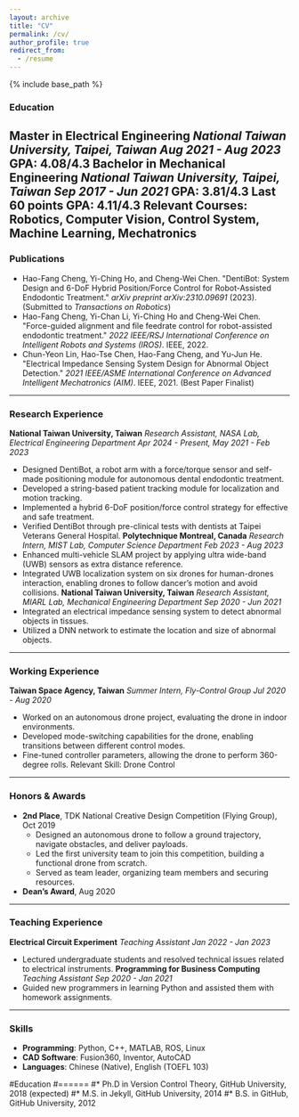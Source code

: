 ```yaml
---
layout: archive
title: "CV"
permalink: /cv/
author_profile: true
redirect_from:
  - /resume
---
```


{% include base_path %}
### Education
**Master in Electrical Engineering**
*National Taiwan University, Taipei, Taiwan*
*Aug 2021 - Aug 2023*
GPA: 4.08/4.3
**Bachelor in Mechanical Engineering**
*National Taiwan University, Taipei, Taiwan*
*Sep 2017 - Jun 2021*
GPA: 3.81/4.3
Last 60 points GPA: 4.11/4.3
Relevant Courses: Robotics, Computer Vision, Control System, Machine Learning, Mechatronics
---
### Publications
- Hao-Fang Cheng, Yi-Ching Ho, and Cheng-Wei Chen. "DentiBot: System Design and 6-DoF Hybrid Position/Force Control for Robot-Assisted Endodontic Treatment." *arXiv preprint arXiv:2310.09691* (2023). (Submitted to *Transactions on Robotics*)
- Hao-Fang Cheng, Yi-Chan Li, Yi-Ching Ho and Cheng-Wei Chen. "Force-guided alignment and file feedrate control for robot-assisted endodontic treatment." *2022 IEEE/RSJ International Conference on Intelligent Robots and Systems (IROS)*. IEEE, 2022.
- Chun-Yeon Lin, Hao-Tse Chen, Hao-Fang Cheng, and Yu-Jun He. "Electrical Impedance Sensing System Design for Abnormal Object Detection." *2021 IEEE/ASME International Conference on Advanced Intelligent Mechatronics (AIM)*. IEEE, 2021. (Best Paper Finalist)
---
### Research Experience
**National Taiwan University, Taiwan**
*Research Assistant, NASA Lab, Electrical Engineering Department*
*Apr 2024 - Present, May 2021 - Feb 2023*
- Designed DentiBot, a robot arm with a force/torque sensor and self-made positioning module for autonomous dental endodontic treatment.
- Developed a string-based patient tracking module for localization and motion tracking.
- Implemented a hybrid 6-DoF position/force control strategy for effective and safe treatment.
- Verified DentiBot through pre-clinical tests with dentists at Taipei Veterans General Hospital.
**Polytechnique Montreal, Canada**
*Research Intern, MIST Lab, Computer Science Department*
*Feb 2023 - Aug 2023*
- Enhanced multi-vehicle SLAM project by applying ultra wide-band (UWB) sensors as extra distance reference.
- Integrated UWB localization system on six drones for human-drones interaction, enabling drones to follow dancer’s motion and avoid collisions.
**National Taiwan University, Taiwan**
*Research Assistant, MIARL Lab, Mechanical Engineering Department*
*Sep 2020 - Jun 2021*
- Integrated an electrical impedance sensing system to detect abnormal objects in tissues.
- Utilized a DNN network to estimate the location and size of abnormal objects.
---
### Working Experience
**Taiwan Space Agency, Taiwan**
*Summer Intern, Fly-Control Group*
*Jul 2020 - Aug 2020*
- Worked on an autonomous drone project, evaluating the drone in indoor environments.
- Developed mode-switching capabilities for the drone, enabling transitions between different control modes.
- Fine-tuned controller parameters, allowing the drone to perform 360-degree rolls.
Relevant Skill: Drone Control
---
### Honors & Awards
- **2nd Place**, TDK National Creative Design Competition (Flying Group), Oct 2019
  - Designed an autonomous drone to follow a ground trajectory, navigate obstacles, and deliver payloads.
  - Led the first university team to join this competition, building a functional drone from scratch.
  - Served as team leader, organizing team members and securing resources.
- **Dean’s Award**, Aug 2020
---
### Teaching Experience
**Electrical Circuit Experiment**
*Teaching Assistant*
*Jan 2022 - Jan 2023*
- Lectured undergraduate students and resolved technical issues related to electrical instruments.
**Programming for Business Computing**
*Teaching Assistant*
*Sep 2020 - Jan 2021*
- Guided new programmers in learning Python and assisted them with homework assignments.
---
### Skills
- **Programming**: Python, C++, MATLAB, ROS, Linux
- **CAD Software**: Fusion360, Inventor, AutoCAD
- **Languages**: Chinese (Native), English (TOEFL 103)

  
#Education
#======
#* Ph.D in Version Control Theory, GitHub University, 2018 (expected)
#* M.S. in Jekyll, GitHub University, 2014
#* B.S. in GitHub, GitHub University, 2012

